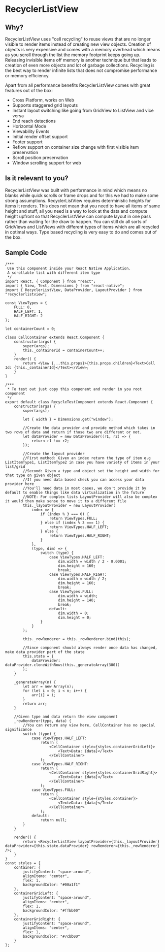# RecyclerListView
## Why?
RecyclerListView uses "cell recycling" to reuse views that are no longer visible to render items instead of creating new view objects. Creation of objects
is very expensive and comes with a memory overhead which means as you scroll through the list the memory footprint keeps going up. Releasing invisible items off
memory is another technique but that leads to creation of even more objects and lot of garbage collections. Recycling is the best way to render infinite lists
that does not compromise performance or memory efficiency.

Apart from all performance benefits RecyclerListView comes with great features out of the box:
- Cross Platform, works on Web
- Supports staggered grid layouts
- Instant layout switching like going from GridView to ListView and vice versa
- End reach detections
- Horizontal Mode
- Viewability Events
- Initial render offset support
- Footer support
- Reflow support on container size change with first visible item preservation
- Scroll position preservation
- Window scrolling support for web

## Is it relevant to you?
RecyclerListView was built with performance in mind which means no blanks while quick scrolls or frame drops and for this we had to make some strong assumptions.
RecyclerListView requires deterministic heights for items it renders. This does not mean that you need to have all items of same height and stuff, all you need
is a way to look at the data and compute height upfront so that RecyclerListView can compute layout in one pass rather than waiting for the draw to happen.
You can still do all sorts of GridViews and ListViews with different types of items which are all recycled in optimal ways. Type based recycling is very easy
to do and comes out of the box.

## Sample Code
```
/***
 Use this component inside your React Native Application.
 A scrollable list with different item type
 */
import React, { Component } from "react";
import { View, Text, Dimensions } from "react-native";
import { RecyclerListView, DataProvider, LayoutProvider } from "recyclerlistview";

const ViewTypes = {
    FULL: 0,
    HALF_LEFT: 1,
    HALF_RIGHT: 2
};

let containerCount = 0;

class CellContainer extends React.Component {
    constructor(args) {
        super(args);
        this._containerId = containerCount++;
    }
    render() {
        return <View {...this.props}>{this.props.children}<Text>Cell Id: {this._containerId}</Text></View>;
    }
}

/***
 * To test out just copy this component and render in you root component
 */
export default class RecycleTestComponent extends React.Component {
    constructor(args) {
        super(args);

        let { width } = Dimensions.get("window");

        //Create the data provider and provide method which takes in two rows of data and return if those two are different or not.
        let dataProvider = new DataProvider((r1, r2) => {
            return r1 !== r2;
        });

        //Create the layout provider
        //First method: Given an index return the type of item e.g ListItemType1, ListItemType2 in case you have variety of items in your list/grid
        //Second: Given a type and object set the height and width for that type on given object
        //If you need data based check you can access your data provider here
        //You'll need data in most cases, we don't provide it by default to enable things like data virtualization in the future
        //NOTE: For complex lists LayoutProvider will also be complex it would then make sense to move it to a different file
        this._layoutProvider = new LayoutProvider(
            index => {
                if (index % 3 === 0) {
                    return ViewTypes.FULL;
                } else if (index % 3 === 1) {
                    return ViewTypes.HALF_LEFT;
                } else {
                    return ViewTypes.HALF_RIGHT;
                }
            },
            (type, dim) => {
                switch (type) {
                    case ViewTypes.HALF_LEFT:
                        dim.width = width / 2 - 0.0001;
                        dim.height = 160;
                        break;
                    case ViewTypes.HALF_RIGHT:
                        dim.width = width / 2;
                        dim.height = 160;
                        break;
                    case ViewTypes.FULL:
                        dim.width = width;
                        dim.height = 140;
                        break;
                    default:
                        dim.width = 0;
                        dim.height = 0;
                }
            }
        );

        this._rowRenderer = this._rowRenderer.bind(this);

        //Since component should always render once data has changed, make data provider part of the state
        this.state = {
            dataProvider: dataProvider.cloneWithRows(this._generateArray(300))
        };
    }

    _generateArray(n) {
        let arr = new Array(n);
        for (let i = 0; i < n; i++) {
            arr[i] = i;
        }
        return arr;
    }

    //Given type and data return the view component
    _rowRenderer(type, data) {
        //You can return any view here, CellContainer has no special significance
        switch (type) {
            case ViewTypes.HALF_LEFT:
                return (
                    <CellContainer style={styles.containerGridLeft}>
                        <Text>Data: {data}</Text>
                    </CellContainer>
                );
            case ViewTypes.HALF_RIGHT:
                return (
                    <CellContainer style={styles.containerGridRight}>
                        <Text>Data: {data}</Text>
                    </CellContainer>
                );
            case ViewTypes.FULL:
                return (
                    <CellContainer style={styles.container}>
                        <Text>Data: {data}</Text>
                    </CellContainer>
                );
            default:
                return null;
        }
    }

    render() {
        return <RecyclerListView layoutProvider={this._layoutProvider} dataProvider={this.state.dataProvider} rowRenderer={this._rowRenderer} />;
    }
}
const styles = {
    container: {
        justifyContent: "space-around",
        alignItems: "center",
        flex: 1,
        backgroundColor: "#00a1f1"
    },
    containerGridLeft: {
        justifyContent: "space-around",
        alignItems: "center",
        flex: 1,
        backgroundColor: "#ffbb00"
    },
    containerGridRight: {
        justifyContent: "space-around",
        alignItems: "center",
        flex: 1,
        backgroundColor: "#7cbb00"
    }
};
```
